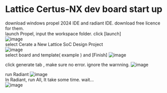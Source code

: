 # Lattice Certus-NX dev board start up
download windows propel 2024 IDE and radiant IDE. download free licence for them.   
launch Propel, input the workspace folder. click [launch]    
![image](https://github.com/user-attachments/assets/d0a75cbd-703a-4e5f-afee-2bda3ebe5ef0)   
select Cerate a New Lattice SoC Design Project   
![image](https://github.com/user-attachments/assets/14d8ac61-be6b-4cb1-a328-7c60dce10949)   
select board and template( example ) and [Finish]
![image](https://github.com/user-attachments/assets/68b91eb2-ff4c-49d3-b589-05f32e941184)   

click generate tab , make sure no error. ignore the warnning. 
![image](https://github.com/user-attachments/assets/0683e1f6-62e3-4468-9e97-6dcaf4568fc8) 

run Radiant ![image](https://github.com/user-attachments/assets/bdf8c2c6-ecea-4576-9ab8-b24563e23941)   
In Radiant, run All, It take some time. wait...   
![image](https://github.com/user-attachments/assets/b9359bc0-e8fc-4000-bd67-0e11b6b27106)


